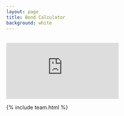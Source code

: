 ```yaml
---
layout: page
title: Bond Calculator
background: white
---
```


<br>

<div>
    <iframe class="deposit-calc" frameborder="0"
        src="http://www.ooba.co.za/calculators/bond-repayment-calculator?iframe=true&iftype=nobrand"
        title="Bond Calculator"></iframe>
</div>

{% include team.html %}